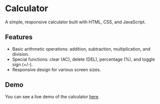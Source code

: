 # Calculator

A simple, responsive calculator built with HTML, CSS, and JavaScript.

## Features

- Basic arithmetic operations: addition, subtraction, multiplication, and division.
- Special functions: clear (AC), delete (DEL), percentage (%), and toggle sign (+/-).
- Responsive design for various screen sizes.

## Demo

You can see a live demo of the calculator [here](https://padmaleka.github.io/Calculator/Calculator/index.html).
